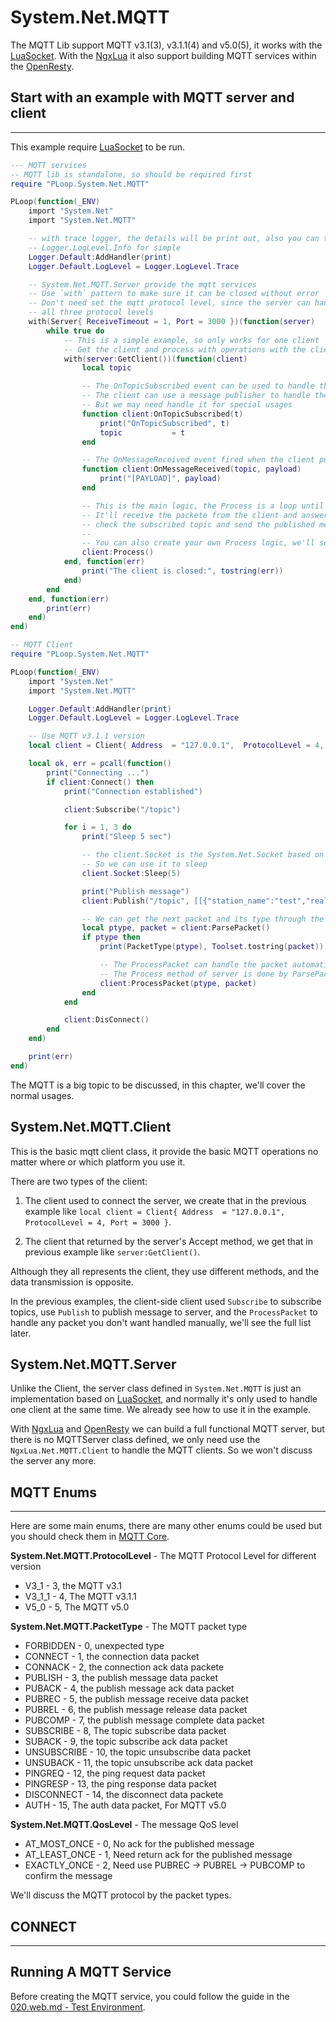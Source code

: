 # System.Net.MQTT

The MQTT Lib support MQTT v3.1(3), v3.1.1(4) and v5.0(5), it works with the [LuaSocket][].
With the [NgxLua][] it also support building MQTT services within the [OpenResty][].


## Start with an example with MQTT server and client
----

This example require [LuaSocket][] to be run.

```lua
--- MQTT services
-- MQTT lib is standalone, so should be required first
require "PLoop.System.Net.MQTT"

PLoop(function(_ENV)
    import "System.Net"
    import "System.Net.MQTT"

    -- with trace logger, the details will be print out, also you can turn it to
    -- Logger.LogLevel.Info for simple
    Logger.Default:AddHandler(print)
    Logger.Default.LogLevel = Logger.LogLevel.Trace

    -- System.Net.MQTT.Server provide the mqtt services
    -- Use `with` pattern to make sure it can be closed without error
    -- Don't need set the mqtt protocol level, since the server can handle
    -- all three protocol levels
    with(Server{ ReceiveTimeout = 1, Port = 3000 })(function(server)
        while true do
            -- This is a simple example, so only works for one client
            -- Get the client and process with operations with the client
            with(server:GetClient())(function(client)
                local topic

                -- The OnTopicSubscribed event can be used to handle the subscribed topic
                -- The client can use a message publisher to handle the pub/sub jobs automatically
                -- But we may need handle it for special usages
                function client:OnTopicSubscribed(t)
                    print("OnTopicSubscribed", t)
                    topic           = t
                end

                -- The OnMessageReceived event fired when the client publish a message to the server
                function client:OnMessageReceived(topic, payload)
                    print("[PAYLOAD]", payload)
                end

                -- This is the main logic, the Process is a loop until the connection is closed
                -- It'll receive the packete from the client and answer it automatically, it'll also
                -- check the subscribed topic and send the published message of the topic to the client
                --
                -- You can also create your own Process logic, we'll see it later
                client:Process()
            end, function(err)
                print("The client is closed:", tostring(err))
            end)
        end
    end, function(err)
        print(err)
    end)
end)
```

```lua
-- MQTT Client
require "PLoop.System.Net.MQTT"

PLoop(function(_ENV)
    import "System.Net"
    import "System.Net.MQTT"

    Logger.Default:AddHandler(print)
    Logger.Default.LogLevel = Logger.LogLevel.Trace

    -- Use MQTT v3.1.1 version
    local client = Client{ Address  = "127.0.0.1",  ProtocolLevel = 4, Port = 3000 }

    local ok, err = pcall(function()
        print("Connecting ...")
        if client:Connect() then
            print("Connection established")

            client:Subscribe("/topic")

            for i = 1, 3 do
                print("Sleep 5 sec")

                -- the client.Socket is the System.Net.Socket based on LuaSocket
                -- So we can use it to sleep
                client.Socket:Sleep(5)

                print("Publish message")
                client:Publish("/topic", [[{"station_name":"test","real_data",[{"tag_desc":"liquid","value":"1.350"},{"tag_desc":"pressure","value":"3.600"}]], 1, true)

                -- We can get the next packet and its type through the ParsePacket method
                local ptype, packet = client:ParsePacket()
                if ptype then
                    print(PacketType(ptype), Toolset.tostring(packet))

                    -- The ProcessPacket can handle the packet automatically and send the response to the server
                    -- The Process method of server is done by ParsePacket and ProcessPacket
                    client:ProcessPacket(ptype, packet)
                end
            end

            client:DisConnect()
        end
    end)

    print(err)
end)
```


The MQTT is a big topic to be discussed, in this chapter, we'll cover the normal usages.


## System.Net.MQTT.Client

This is the basic mqtt client class, it provide the basic MQTT operations no matter where or which platform you use it.

There are two types of the client:

1. The client used to connect the server, we create that in the previous example like `local client = Client{ Address  = "127.0.0.1",  ProtocolLevel = 4, Port = 3000 }`.

2. The client that returned by the server's Accept method, we get that in previous example like `server:GetClient()`.

Although they all represents the client, they use different methods, and the data transmission is opposite.

In the previous examples, the client-side client used `Subscribe` to subscribe topics, use `Publish` to publish message to server,
and the `ProcessPacket` to handle any packet you don't want handled manually, we'll see the full list later.



## System.Net.MQTT.Server

Unlike the Client, the server class defined in `System.Net.MQTT` is just an implementation based on [LuaSocket][], and normally it's
only used to handle one client at the same time. We already see how to use it in the example.

With [NgxLua][] and [OpenResty][] we can build a full functional MQTT server, but there is no MQTTServer class defined, we only need
use the `NgxLua.Net.MQTT.Client` to handle the MQTT clients. So we won't discuss the server any more.



## MQTT Enums
----

Here are some main enums, there are many other enums could be used but you should check them in [MQTT Core][].

**System.Net.MQTT.ProtocolLevel** - The MQTT Protocol Level for different version

* V3_1      - 3, the MQTT v3.1
* V3_1_1    - 4, The MQTT v3.1.1
* V5_0      - 5, The MQTT v5.0


**System.Net.MQTT.PacketType** - The MQTT packet type


* FORBIDDEN     - 0,  unexpected type
* CONNECT       - 1,  the connection data packet
* CONNACK       - 2,  the connection ack data packete
* PUBLISH       - 3,  the publish message data packet
* PUBACK        - 4,  the publish message ack data packet
* PUBREC        - 5,  the publish message receive data packet
* PUBREL        - 6,  the publish message release data packet
* PUBCOMP       - 7,  the publish message complete data packet
* SUBSCRIBE     - 8,  The topic subscribe data packet
* SUBACK        - 9,  the topic subscribe ack data packet
* UNSUBSCRIBE   - 10, the topic unsubscribe data packet
* UNSUBACK      - 11, the topic unsubscribe ack data packet
* PINGREQ       - 12, the ping request data packet
* PINGRESP      - 13, the ping response data packet
* DISCONNECT    - 14, the disconnect data packete
* AUTH          - 15, The auth data packet, For MQTT v5.0


**System.Net.MQTT.QosLevel** - The message QoS level

* AT_MOST_ONCE  - 0, No ack for the published message
* AT_LEAST_ONCE - 1, Need return ack for the published message
* EXACTLY_ONCE  - 2, Need use PUBREC -> PUBREL -> PUBCOMP to confirm the message


We'll discuss the MQTT protocol by the packet types.


## CONNECT
----





## Running A MQTT Service

Before creating the MQTT service, you could follow the guide in the [020.web.md - Test Environment](./020.web.md#test-environment).


[MQTT Core]: ../System/Net/MQTT/Core.lua "MQTT Core"
[LuaSocket]: http://w3.impa.br/~diego/software/luasocket/tcp.html "LuaSocket"
[Openresty]: https://github.com/openresty/lua-nginx-module/ "Openresty"
[NgxLua]: https://github.com/kurapica/NgxLua/ "An implementation for the Openresty"